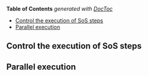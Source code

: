 <!-- START doctoc generated TOC please keep comment here to allow auto update -->
<!-- DON'T EDIT THIS SECTION, INSTEAD RE-RUN doctoc TO UPDATE -->
**Table of Contents**  *generated with [DocToc](https://github.com/thlorenz/doctoc)*

- [Control the execution of SoS steps](#control-the-execution-of-sos-steps)
- [Parallel execution](#parallel-execution)

<!-- END doctoc generated TOC please keep comment here to allow auto update -->

## Control the execution of SoS steps

## Parallel execution

